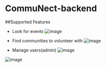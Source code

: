 # CommuNect-backend

##Supported Features

- Look for events
![image](https://github.com/Nicholas-Cheng-De-Fei/CommuNect-Frontend/assets/142142406/9fa4f01b-3e86-4a24-b60e-da6f7d22b5ed)
- Find communities to volunteer with
![image](https://github.com/Nicholas-Cheng-De-Fei/CommuNect-Frontend/assets/142142406/ef25ba3a-ea93-4f35-bbb1-a734dd3e288b)

- Manage users(admin)
![image](https://github.com/Nicholas-Cheng-De-Fei/CommuNect-Frontend/assets/142142406/194c0ef2-07d2-4e40-bb53-aea1a44009d3)

![image](https://github.com/Nicholas-Cheng-De-Fei/CommuNect-Frontend/assets/142142406/1dc87b94-3e69-4f80-ac11-717620a20804)

